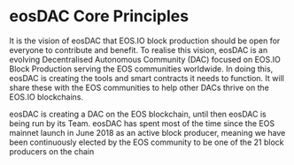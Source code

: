 eos**DAC** Core **Principles**
===

It is the vision of eosDAC that EOS.IO block production should be open for everyone to contribute and benefit. To realise this vision, eosDAC is an evolving Decentralised Autonomous Community (DAC) focused on EOS.IO Block Production serving the EOS communities worldwide. In doing this, eosDAC is creating the tools and smart contracts it needs to function. It will share these with the EOS communities to help other DACs thrive on the EOS.IO blockchains.

eosDAC is creating a DAC on the EOS blockchain, until then eosDAC is being run by its Team. eosDAC has spent most of the time since the EOS mainnet launch in June 2018 as an active block producer, meaning we have been continuously elected by the EOS community to be one of the 21 block producers on the chain
